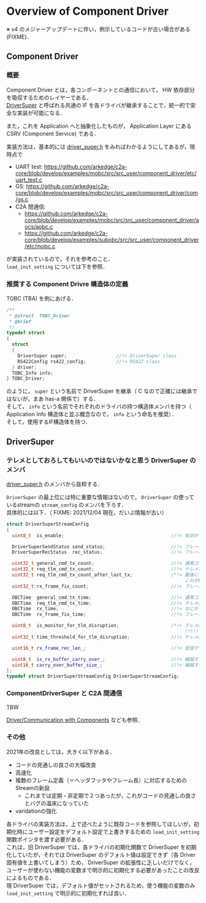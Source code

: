 # Overview of Component Driver
※ v4 のメジャーアップデートに伴い，例示しているコードが古い場合がある (FIXME)．

## Component Driver
### 概要
Component Driver とは，各コンポーネントとの通信において， HW 依存部分を吸収するためのレイヤーである．  
[DriverSuper](https://github.com/arkedge/c2a-core/blob/develop/component_driver/driver_super.h) と呼ばれる共通の IF を各ドライバが継承することで，統一的で安全な実装が可能になる．

また，これを Application へと抽象化したものが， Application Layer にある CSRV (Component Service) である．

実装方法は，基本的には [driver_super.h](https://github.com/arkedge/c2a-core/blob/develop/component_driver/driver_super.h) をみればわかるようにしてあるが，現時点で

- UART test: https://github.com/arkedge/c2a-core/blob/develop/examples/mobc/src/src_user/component_driver/etc/uart_test.c
- GS: https://github.com/arkedge/c2a-core/blob/develop/examples/mobc/src/src_user/component_driver/com/gs.c
- C2A 間通信:
    - https://github.com/arkedge/c2a-core/blob/develop/examples/mobc/src/src_user/component_driver/aocs/aobc.c
    - https://github.com/arkedge/c2a-core/blob/develop/examples/subobc/src/src_user/component_driver/etc/mobc.c

が実装されているので，それを参考のこと．  
`load_init_setting` については下を参照．

### 推奨する Component Drivre 構造体の定義
TOBC (TBA) を例にあげる．

```cpp
/**
 * @struct  TOBC_Driver
 * @brief
 */
typedef struct
{
  struct
  {
    DriverSuper super;                  //!< DriverSuper class
    RS422Config rs422_config;           //!< RS422 class
  } driver;
  TOBC_Info info;
} TOBC_Driver;
```
のように， `super` という名前で DriverSuper を継承（ C なので正確には継承ではないが，まあ has-a 関係で）する．  
そして， `info` という名前でそれぞれのドライバの持つ構造体メンバを持つ（ Application Info 構造体と並ぶ概念なので， `info` という命名を推奨）．  
そして，使用するIF構造体を持つ．


## DriverSuper
### テレメとしておろしてもいいのではないかなと思う DriverSuper のメンバ
[driver_super.h](https://github.com/arkedge/c2a-core/blob/develop/component_driver/driver_super.h) のメンバから抜粋する．

`DriverSuper` の最上位には特に重要な情報はないので， `DriverSuper` の使っているstreamの `stream_config` のメンバを下ろす．  
具体的には以下．（ FIXME: 2021/12/04 現在，だいぶ情報が古い）

```cpp
struct DriverSuperStreamConfig
{
  uint8_t  is_enable;                                       //!< 有効か？  → ONOFFすることがあるのであれば

  DriverSuperSendStatus send_status;                        //!< フレーム送信状況  → 詳細な情報が見れるので必須に近いか？
  DriverSuperRecStatus  rec_status;                         //!< フレーム受信状況  → 詳細な情報が見れるので必須に近いか？

  uint32_t general_cmd_tx_count;                            //!< 通常コマンド送信回数  → 重要度低
  uint32_t req_tlm_cmd_tx_count;                            //!< テレメ要求コマンド送信回数  → 重要度低
  uint32_t req_tlm_cmd_tx_count_after_last_tx;              /*!< 最後にテレメを受信してからのテレメ要求コマンド送信回数  → 重要度低
                                                                 これが0でない場合，テレメが最新ではない可能性がある      */  → 重要度低
  uint32_t rx_frame_fix_count;                              //!< フレーム受信確定回数  → 重要度低

  OBCTime  general_cmd_tx_time;                             //!< 通常コマンド最終送信時刻  → 重要度低？ コンポによりそう
  OBCTime  req_tlm_cmd_tx_time;                             //!< テレメ要求コマンド最終送信時刻  → 重要度低？ コンポによりそう
  OBCTime  rx_time;                                         //!< なにかしらのデータの受信時刻  → 重要度低？ コンポによりそう
  OBCTime  rx_frame_fix_time;                               //!< フレーム確定時刻  → 最後に受信した時間がわかるので必須？

  uint8_t  is_monitor_for_tlm_disruption;                   /*!< テレメ途絶判定をするか？/  → 現時点では未使用だが，将来的には？
                                                                 !!!!! [TODO] この機能は将来実装予定で現在未実装です !!!!! */
  uint32_t time_threshold_for_tlm_disruption;               //!< テレメ途絶判定の閾値 [ms]  → 現時点では未使用だが，将来的には？

  uint16_t rx_frame_rec_len_;                               //!< 受信データフレームの受信済みByte．rx_frame_に対する操作ポインタになる  → 基本的には不要だが，高度なデバッグをしたいなら

  uint8_t  is_rx_buffer_carry_over_;                        //!< 繰越する受信データがあるか？  → 基本的には不要だが，高度なデバッグをしたいなら
  uint16_t carry_over_buffer_size_;                         //!< 繰越する受信データのサイズ  → 基本的には不要だが，高度なデバッグをしたいなら
};
typedef struct DriverSuperStreamConfig DriverSuperStreamConfig;
```


### ComponentDriverSuper と C2A 間通信
TBW

[Driver/Communication with Components](../component_driver/communication_with_components.md) なども参照．

### その他
2021年の改良としては，大きく以下がある．
- コードの見通しの良さの大幅改良
- 高速化
- 複数のフレーム定義（＝ヘッダフッタやフレーム長）に対応するためのStreamの新設
    - これまでは定期・非定期で２つあったが，これがコードの見通しの良さとバグの温床になっていた
- varidationの強化

各ドライバの実装方法は，上で述べたように既存コードを参照してほしいが，初期化時にユーザー設定をデフォルト設定で上書きするための `load_init_setting` 関数ポインタを渡す必要がある．  
これは，旧 DriverSuper では，各ドライバの初期化関数で DriverSuper を初期化していたが，それでは DriverSuper のデフォルト値は設定できず（各 Driver 固有値を上書いてしまう）ため， DriverSuper の拡張性に乏しいだけでなく，ユーザーが使わない機能の変数まで明示的に初期化する必要があったことの改良によるものである．  
現 DriverSuper では，デフォルト値がセットされるため，使う機能の変数のみ `load_init_setting` で明示的に初期化すれば良い．
